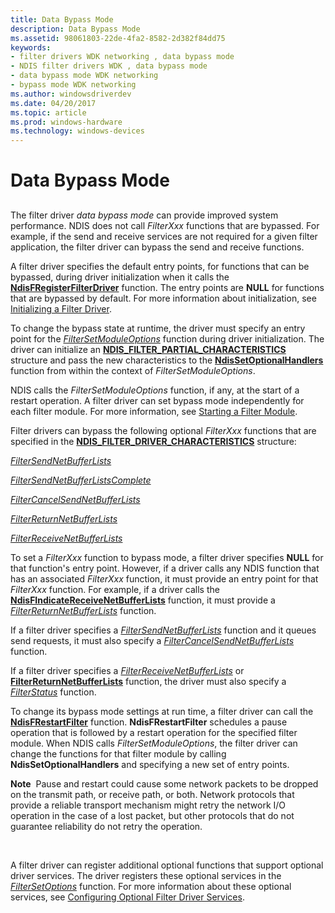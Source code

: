 ```yaml
---
title: Data Bypass Mode
description: Data Bypass Mode
ms.assetid: 98061803-22de-4fa2-8582-2d382f84dd75
keywords:
- filter drivers WDK networking , data bypass mode
- NDIS filter drivers WDK , data bypass mode
- data bypass mode WDK networking
- bypass mode WDK networking
ms.author: windowsdriverdev
ms.date: 04/20/2017
ms.topic: article
ms.prod: windows-hardware
ms.technology: windows-devices
---
```


# Data Bypass Mode


## <a href="" id="ddk-data-bypass-mode-ng"></a>


The filter driver *data bypass mode* can provide improved system performance. NDIS does not call *FilterXxx* functions that are bypassed. For example, if the send and receive services are not required for a given filter application, the filter driver can bypass the send and receive functions.

A filter driver specifies the default entry points, for functions that can be bypassed, during driver initialization when it calls the [**NdisFRegisterFilterDriver**](https://msdn.microsoft.com/library/windows/hardware/ff562608) function. The entry points are **NULL** for functions that are bypassed by default. For more information about initialization, see [Initializing a Filter Driver](initializing-a-filter-driver.md).

To change the bypass state at runtime, the driver must specify an entry point for the [*FilterSetModuleOptions*](https://msdn.microsoft.com/library/windows/hardware/ff549970) function during driver initialization. The driver can initialize an [**NDIS\_FILTER\_PARTIAL\_CHARACTERISTICS**](https://msdn.microsoft.com/library/windows/hardware/ff565544) structure and pass the new characteristics to the [**NdisSetOptionalHandlers**](https://msdn.microsoft.com/library/windows/hardware/ff564550) function from within the context of *FilterSetModuleOptions*.

NDIS calls the *FilterSetModuleOptions* function, if any, at the start of a restart operation. A filter driver can set bypass mode independently for each filter module. For more information, see [Starting a Filter Module](starting-a-filter-module.md).

Filter drivers can bypass the following optional *FilterXxx* functions that are specified in the [**NDIS\_FILTER\_DRIVER\_CHARACTERISTICS**](https://msdn.microsoft.com/library/windows/hardware/ff565515) structure:

[*FilterSendNetBufferLists*](https://msdn.microsoft.com/library/windows/hardware/ff549966)

[*FilterSendNetBufferListsComplete*](https://msdn.microsoft.com/library/windows/hardware/ff549967)

[*FilterCancelSendNetBufferLists*](https://msdn.microsoft.com/library/windows/hardware/ff549915)

[*FilterReturnNetBufferLists*](https://msdn.microsoft.com/library/windows/hardware/ff549964)

[*FilterReceiveNetBufferLists*](https://msdn.microsoft.com/library/windows/hardware/ff549960)

To set a *FilterXxx* function to bypass mode, a filter driver specifies **NULL** for that function's entry point. However, if a driver calls any NDIS function that has an associated *FilterXxx* function, it must provide an entry point for that *FilterXxx* function. For example, if a driver calls the [**NdisFIndicateReceiveNetBufferLists**](https://msdn.microsoft.com/library/windows/hardware/ff561820) function, it must provide a [*FilterReturnNetBufferLists*](https://msdn.microsoft.com/library/windows/hardware/ff549964) function.

If a filter driver specifies a [*FilterSendNetBufferLists*](https://msdn.microsoft.com/library/windows/hardware/ff549966) function and it queues send requests, it must also specify a [*FilterCancelSendNetBufferLists*](https://msdn.microsoft.com/library/windows/hardware/ff549915) function.

If a filter driver specifies a [*FilterReceiveNetBufferLists*](https://msdn.microsoft.com/library/windows/hardware/ff549960) or [**FilterReturnNetBufferLists**](https://msdn.microsoft.com/library/windows/hardware/ff549964) function, the driver must also specify a [*FilterStatus*](https://msdn.microsoft.com/library/windows/hardware/ff549973) function.

To change its bypass mode settings at run time, a filter driver can call the [**NdisFRestartFilter**](https://msdn.microsoft.com/library/windows/hardware/ff562611) function. **NdisFRestartFilter** schedules a pause operation that is followed by a restart operation for the specified filter module. When NDIS calls *FilterSetModuleOptions*, the filter driver can change the functions for that filter module by calling **NdisSetOptionalHandlers** and specifying a new set of entry points.

**Note**  Pause and restart could cause some network packets to be dropped on the transmit path, or receive path, or both. Network protocols that provide a reliable transport mechanism might retry the network I/O operation in the case of a lost packet, but other protocols that do not guarantee reliability do not retry the operation.

 

A filter driver can register additional optional functions that support optional driver services. The driver registers these optional services in the [*FilterSetOptions*](https://msdn.microsoft.com/library/windows/hardware/ff549972) function. For more information about these optional services, see [Configuring Optional Filter Driver Services](configuring-optional-filter-driver-services.md).

 

 






